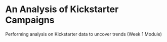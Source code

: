 # An Analysis of Kickstarter Campaigns
Performing analysis on Kickstarter data to uncover trends (Week 1 Module)
